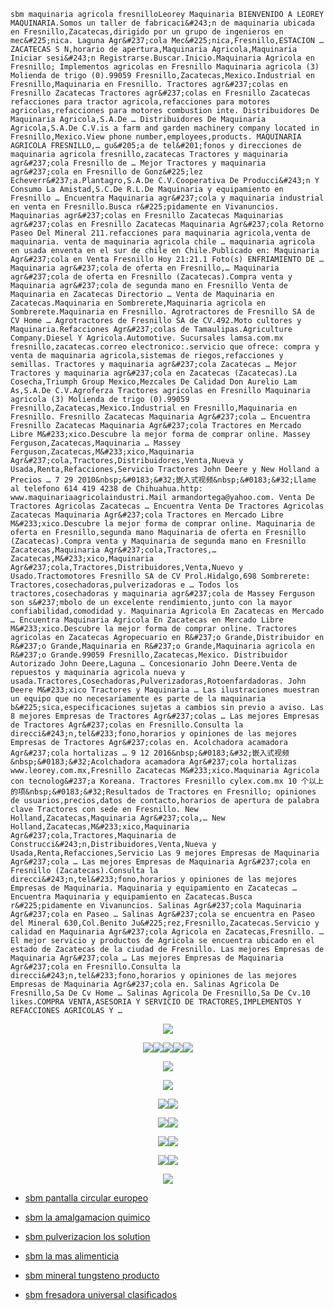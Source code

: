 
```
sbm maquinaria agricola fresnilloLeorey Maquinaria BIENVENIDO A LEOREY MAQUINARIA.Somos un taller de fabricaci&#243;n de maquinaria ubicada en Fresnillo,Zacatecas,dirigido por un grupo de ingenieros en mec&#225;nica. Laguna Agr&#237;cola Mec&#225;nica,Fresnillo,ESTACION … ZACATECAS S N,horario de apertura,Maquinaria Agricola,Maquinaria Iniciar sesi&#243;n Registrarse.Buscar.Inicio.Maquinaria Agricola en Fresnillo; Implementos agricolas en Fresnillo Maquinaria agricola (3) Molienda de trigo (0).99059 Fresnillo,Zacatecas,Mexico.Industrial en Fresnillo,Maquinaria en Fresnillo. Tractores agr&#237;colas en Fresnillo Zacatecas Tractores agr&#237;colas en Fresnillo Zacatecas refacciones para tractor agricola,refacciones para motores agricolas,refacciones para motores combustion inte. Distribuidores De Maquinaria Agricola,S.A.De … Distribuidores De Maquinaria Agricola,S.A.De C.V.is a farm and garden machinery company located in Fresnillo,Mexico.View phone number,employees,products. MAQUINARIA AGRICOLA FRESNILLO,… gu&#205;a de tel&#201;fonos y direcciones de maquinaria agricola fresnillo,zacatecas Tractores y maquinaria agr&#237;cola Fresnillo de … Mejor Tractores y maquinaria agr&#237;cola en Fresnillo de Gonz&#225;lez Echeverr&#237;a.Plantagro,S.A.De C.V.Cooperativa De Producci&#243;n Y Consumo La Amistad,S.C.De R.L.De Maquinaria y equipamiento en Fresnillo … Encuentra Maquinaria agr&#237;cola y maquinaria industrial en venta en Fresnillo.Busca r&#225;pidamente en Vivanuncios. Maquinarias agr&#237;colas en Fresnillo Zacatecas Maquinarias agr&#237;colas en Fresnillo Zacatecas Maquinaria Agr&#237;cola Retorno Paseo Del Mineral 211.refacciones para maquinaria agricola,venta de maquinaria. venta de maquinaria agricola chile … maquinaria agricola en usada enventa en el sur de chile en Chile.Publicado en: Maquinaria Agr&#237;cola en Venta Fresnillo Hoy 21:21.1 Foto(s) ENFRIAMIENTO DE … Maquinaria agr&#237;cola de oferta en Fresnillo,… Maquinaria agr&#237;cola de oferta en Fresnillo (Zacatecas).Compra venta y Maquinaria agr&#237;cola de segunda mano en Fresnillo Venta de Maquinaria en Zacatecas Directorio … Venta de Maquinaria en Zacatecas.Maquinaria en Sombrerete,Maquinaria agricola en Sombrerete.Maquinaria en Fresnillo. Agrotractores de Fresnillo SA de CV Home … Agrotractores de Fresnillo SA de CV.492.Moto cultores y Maquinaria.Refacciones Agr&#237;colas de Tamaulipas.Agriculture Company.Diesel Y Agricola.Automotive. Sucursales lamsa.com.mx fresnillo,zacatecas.correo electronico:.servicio que ofrece: compra y venta de maquinaria agricola,sistemas de riegos,refacciones y semillas. Tractores y maquinaria agr&#237;cola Zacatecas … Mejor Tractores y maquinaria agr&#237;cola en Zacatecas (Zacatecas).La Cosecha,Triumph Group Mexico,Mezcales De Calidad Don Aurelio Lam As,S.A.De C.V.Agroferza Tractores agricolas en Fresnillo Maquinaria agricola (3) Molienda de trigo (0).99059 Fresnillo,Zacatecas,Mexico.Industrial en Fresnillo,Maquinaria en Fresnillo. Fresnillo Zacatecas Maquinaria Agr&#237;cola … Encuentra Fresnillo Zacatecas Maquinaria Agr&#237;cola Tractores en Mercado Libre M&#233;xico.Descubre la mejor forma de comprar online. Massey Ferguson,Zacatecas,Maquinaria … Massey Ferguson,Zacatecas,M&#233;xico,Maquinaria Agr&#237;cola,Tractores,Distribuidores,Venta,Nueva y Usada,Renta,Refacciones,Servicio Tractores John Deere y New Holland a Precios … 7 29 2010&nbsp;&#0183;&#32;嵌入式视频&nbsp;&#0183;&#32;Llame al telefono 614 419 4238 de Chihuahua.http: www.maquinariaagricolaindustri.Mail armandortega@yahoo.com. Venta De Tractores Agricolas Zacatecas … Encuentra Venta De Tractores Agricolas Zacatecas Maquinaria Agr&#237;cola Tractores en Mercado Libre M&#233;xico.Descubre la mejor forma de comprar online. Maquinaria de oferta en Fresnillo,segunda mano Maquinaria de oferta en Fresnillo (Zacatecas).Compra venta y Maquinaria de segunda mano en Fresnillo Zacatecas,Maquinaria Agr&#237;cola,Tractores,… Zacatecas,M&#233;xico,Maquinaria Agr&#237;cola,Tractores,Distribuidores,Venta,Nuevo y Usado.Tractomotores Fresnillo SA de CV Prol.Hidalgo,698 Sombrerete: Tractores,cosechadoras,pulverizadoras e … Todos los tractores,cosechadoras y maquinaria agr&#237;cola de Massey Ferguson son s&#237;mbolo de un excelente rendimiento,junto con la mayor confiabilidad,comodidad y. Maquinaria Agricola En Zacatecas en Mercado … Encuentra Maquinaria Agricola En Zacatecas en Mercado Libre M&#233;xico.Descubre la mejor forma de comprar online. Tractores agricolas en Zacatecas Agropecuario en R&#237;o Grande,Distribuidor en R&#237;o Grande,Maquinaria en R&#237;o Grande,Maquinaria agricola en R&#237;o Grande.99059 Fresnillo,Zacatecas,Mexico. Distribuidor Autorizado John Deere,Laguna … Concesionario John Deere.Venta de repuestos y maquinaria agricola nueva y usada.Tractores,Cosechadoras,Pulverizadoras,Rotoenfardadoras. John Deere M&#233;xico Tractores y Maquinaria … Las ilustraciones muestran un equipo que no necesariamente es parte de la maquinaria b&#225;sica,especificaciones sujetas a cambios sin previo a aviso. Las 8 mejores Empresas de Tractores Agr&#237;colas … Las mejores Empresas de Tractores Agr&#237;colas en Fresnillo.Consulta la direcci&#243;n,tel&#233;fono,horarios y opiniones de las mejores Empresas de Tractores Agr&#237;colas en. Acolchadora acamadora Agr&#237;cola hortalizas … 9 12 2016&nbsp;&#0183;&#32;嵌入式视频&nbsp;&#0183;&#32;Acolchadora acamadora Agr&#237;cola hortalizas www.leorey.com.mx,Fresnillo Zacatecas M&#233;xico.Maquinaria Agricola con tecnolog&#237;a Koreana. Tractores Fresnillo cylex.com.mx 10 个以上的项&nbsp;&#0183;&#32;Resultados de Tractores en Fresnillo; opiniones de usuarios,precios,datos de contacto,horarios de apertura de palabra clave Tractores con sede en Fresnillo. New Holland,Zacatecas,Maquinaria Agr&#237;cola,… New Holland,Zacatecas,M&#233;xico,Maquinaria Agr&#237;cola,Tractores,Maquinaria de Construcci&#243;n,Distribuidores,Venta,Nueva y Usada,Renta,Refacciones,Servicio Las 9 mejores Empresas de Maquinaria Agr&#237;cola … Las mejores Empresas de Maquinaria Agr&#237;cola en Fresnillo (Zacatecas).Consulta la direcci&#243;n,tel&#233;fono,horarios y opiniones de las mejores Empresas de Maquinaria. Maquinaria y equipamiento en Zacatecas … Encuentra Maquinaria y equipamiento en Zacatecas.Busca r&#225;pidamente en Vivanuncios. Salinas Agr&#237;cola Maquinaria Agr&#237;cola en Paseo … Salinas Agr&#237;cola se encuentra en Paseo del Mineral 630,Col.Benito Ju&#225;rez,Fresnillo,Zacatecas.Servicio y calidad en Maquinaria Agr&#237;cola Agricola en Zacatecas,Fresnillo. … El mejor servicio y productos de Agricola se encuentra ubicado en el estado de Zacatecas de la ciudad de Fresnillo. Las mejores Empresas de Maquinaria Agr&#237;cola … Las mejores Empresas de Maquinaria Agr&#237;cola en Fresnillo.Consulta la direcci&#243;n,tel&#233;fono,horarios y opiniones de las mejores Empresas de Maquinaria Agr&#237;cola en. Salinas Agricola De Fresnillo,Sa De Cv Home … Salinas Agricola De Fresnillo,Sa De Cv.10 likes.COMPRA VENTA,ASESORIA Y SERVICIO DE TRACTORES,IMPLEMENTOS Y REFACCIONES AGRICOLAS Y … 
```

<div align="center">

<a href="https://es-crusher.shibang-china.com/github&k=sbm+maquinaria+agricola+fresnillo"><img src="https://static.shibang-china.com/es/crusher/logo.jpg"></a>

<a href="https://es-crusher.shibang-china.com/github&k=sbm+maquinaria+agricola+fresnillo"><img src="https://static.shibang-china.com/es/crusher/index.jpg"></a><a href="https://es-crusher.shibang-china.com/material.htmlgithub&k=sbm+maquinaria+agricola+fresnillo"><img src="https://static.shibang-china.com/es/crusher/material.jpg"></a><a href="https://es-crusher.shibang-china.com/application.htmlgithub&k=sbm+maquinaria+agricola+fresnillo"><img src="https://static.shibang-china.com/es/crusher/application.jpg"></a><a href="https://es-crusher.shibang-china.com/aboutus.htmlgithub&k=sbm+maquinaria+agricola+fresnillo"><img src="https://static.shibang-china.com/es/crusher/aboutus.jpg"></a><a href="https://es-crusher.shibang-china.com/contact.htmlgithub&k=sbm+maquinaria+agricola+fresnillo"><img src="https://static.shibang-china.com/es/crusher/contact.jpg"></a>

<a href="https://es-crusher.shibang-china.com/github&k=sbm+maquinaria+agricola+fresnillo"><img src="https://static.shibang-china.com/es/crusher/banner.jpg"></a>

<a href="https://swt.shibang-china.com/github&k=sbm+maquinaria+agricola+fresnillo"><img src="https://static.shibang-china.com/es/crusher/text.jpg"></a>

<a href="https://swt.shibang-china.com/github&k=sbm+maquinaria+agricola+fresnillo"><img src="https://static.shibang-china.com/es/crusher/chat.jpg"></a><a href="https://es-crusher.shibang-china.com/contact.htmlgithub&k=sbm+maquinaria+agricola+fresnillo"><img src="https://static.shibang-china.com/es/crusher/message.jpg"></a>

<a href="https://es-crusher.shibang-china.com/products/pe.htmlgithub&k=sbm+maquinaria+agricola+fresnillo"><img src="https://static.shibang-china.com/es/crusher/pe.jpg"></a><a href="https://es-crusher.shibang-china.com/products/pf.htmlgithub&k=sbm+maquinaria+agricola+fresnillo"><img src="https://static.shibang-china.com/es/crusher/pf.jpg"></a>

<a href="https://es-crusher.shibang-china.com/products/hpt.htmlgithub&k=sbm+maquinaria+agricola+fresnillo"><img src="https://static.shibang-china.com/es/crusher/hpt.jpg"></a><a href="https://es-crusher.shibang-china.com/products/vsi.htmlgithub&k=sbm+maquinaria+agricola+fresnillo"><img src="https://static.shibang-china.com/es/crusher/vsi.jpg"></a>

<a href="https://es-crusher.shibang-china.com/products/klv.htmlgithub&k=sbm+maquinaria+agricola+fresnillo"><img src="https://static.shibang-china.com/es/crusher/klv.jpg"></a><a href="https://es-crusher.shibang-china.com/products/portable.htmlgithub&k=sbm+maquinaria+agricola+fresnillo"><img src="https://static.shibang-china.com/es/crusher/portable.jpg"></a>

<a href="https://swt.shibang-china.com/github&k=sbm+maquinaria+agricola+fresnillo"><img src="https://static.shibang-china.com/es/crusher/case.jpg"></a>

</div>


* [sbm pantalla circular europeo](sbm%20pantalla%20circular%20europeo.md)

* [sbm la amalgamacion quimico](sbm%20la%20amalgamacion%20quimico.md)

* [sbm pulverizacion los solution](sbm%20pulverizacion%20los%20solution.md)

* [sbm la mas alimenticia](sbm%20la%20mas%20alimenticia.md)

* [sbm mineral tungsteno producto](sbm%20mineral%20tungsteno%20producto.md)

* [sbm fresadora universal clasificados](sbm%20fresadora%20universal%20clasificados.md)